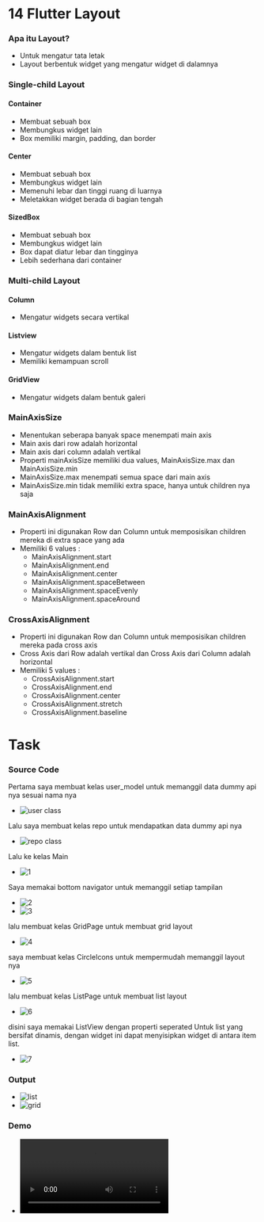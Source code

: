# 14 Flutter Layout

### Apa itu Layout?
* Untuk mengatur tata letak
* Layout berbentuk widget yang mengatur widget di dalamnya

### Single-child Layout

#### Container
* Membuat sebuah box
* Membungkus widget lain
* Box memiliki margin, padding, dan border

#### Center
* Membuat sebuah box
* Membungkus widget lain
* Memenuhi lebar dan tinggi ruang di luarnya
* Meletakkan widget berada di bagian tengah

#### SizedBox
* Membuat sebuah box
* Membungkus widget lain
* Box dapat diatur lebar dan tingginya
* Lebih sederhana dari container

### Multi-child Layout

#### Column
* Mengatur widgets secara vertikal

#### Listview
* Mengatur widgets dalam bentuk list
* Memiliki kemampuan scroll

#### GridView
* Mengatur widgets dalam bentuk galeri

### MainAxisSize
* Menentukan seberapa banyak space menempati main axis
* Main axis dari row adalah horizontal
* Main axis dari column adalah vertikal
* Properti mainAxisSize memiliki dua values, MainAxisSize.max dan MainAxisSize.min
* MainAxisSize.max menempati semua space dari main axis
* MainAxisSize.min tidak memiliki extra space, hanya untuk children nya saja

### MainAxisAlignment
* Properti ini digunakan Row dan Column untuk memposisikan children mereka di extra space yang ada
* Memiliki 6 values :
    * MainAxisAlignment.start
    * MainAxisAlignment.end
    * MainAxisAlignment.center
    * MainAxisAlignment.spaceBetween
    * MainAxisAlignment.spaceEvenly
    * MainAxisAlignment.spaceAround

### CrossAxisAlignment
* Properti ini digunakan Row dan Column untuk memposisikan children mereka pada cross axis
* Cross Axis dari Row adalah vertikal dan Cross Axis dari Column adalah horizontal
* Memiliki 5 values :
    * CrossAxisAlignment.start
    * CrossAxisAlignment.end
    * CrossAxisAlignment.center
    * CrossAxisAlignment.stretch
    * CrossAxisAlignment.baseline

# Task
### Source Code
Pertama saya membuat kelas user_model untuk memanggil data dummy api nya sesuai nama nya
* ![user class](https://user-images.githubusercontent.com/76719135/159662041-df12db0f-be33-4fd5-b880-cf0e4997d245.PNG)

Lalu saya membuat kelas repo untuk mendapatkan data dummy api nya
* ![repo class](https://user-images.githubusercontent.com/76719135/159662228-e10f9c99-de83-43fe-8faa-9187f7b0fc29.PNG)

Lalu ke kelas Main
* ![1](https://user-images.githubusercontent.com/76719135/159662323-aec4fcf6-e3ba-4583-ae99-3e1fee1a6def.PNG)

Saya memakai bottom navigator untuk memanggil setiap tampilan
* ![2](https://user-images.githubusercontent.com/76719135/159662429-ebf76f62-d0db-4cb7-8d67-42fc415d0d9f.PNG)
* ![3](https://user-images.githubusercontent.com/76719135/159662457-dda88c31-d39f-4e17-b665-dc51422bdf5a.PNG)

lalu membuat kelas GridPage untuk membuat grid layout
* ![4](https://user-images.githubusercontent.com/76719135/159662545-c1c5e119-2130-4fd4-90c2-f07a63e8c278.PNG)

saya membuat kelas CircleIcons untuk mempermudah memanggil layout nya
* ![5](https://user-images.githubusercontent.com/76719135/159662682-dd9a4e1c-c164-43ca-b2e1-a56ea0935946.PNG)

lalu membuat kelas ListPage untuk membuat list layout
* ![6](https://user-images.githubusercontent.com/76719135/159662815-a0a6e36c-40e9-405e-801b-bf7fb29e216c.PNG)

disini saya memakai ListView dengan properti seperated Untuk list yang bersifat dinamis, dengan widget ini dapat menyisipkan widget di antara item list.
* ![7](https://user-images.githubusercontent.com/76719135/159663183-517d037c-544b-4dd8-a65b-b73bb11f0abf.PNG)

### Output
* ![list](https://user-images.githubusercontent.com/76719135/159663927-7e55bb81-11fa-4674-90c8-04effec477a4.jpg)
* ![grid](https://user-images.githubusercontent.com/76719135/159663944-a0a591e8-44ee-43ef-a4d5-ad2eeda5ba96.jpg)

### Demo
* ![Demo](https://github.com/dhimas-pixel/Flutter_Stephanus-Dhimas-Hulio/blob/main/14_Flutter%20Layout/Screenshots/Demo.mp4)




